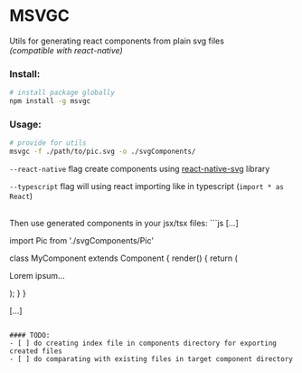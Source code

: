 # MSVGC

Utils for generating react components from plain svg files <br />
*(compatible with react-native)*

### Install:
```bash
# install package globally
npm install -g msvgc
```
### Usage:
```bash
# provide for utils
msvgc -f ./path/to/pic.svg -o ./svgComponents/
```

`--react-native` flag create components using [react-native-svg](https://github.com/react-native-community/react-native-svg) library

`--typescript` flag will using react importing like in typescript (`import * as React`)

<br />
Then use generated components in your jsx/tsx files:
```js
[...]

import Pic from './svgComponents/Pic'

class MyComponent extends Component {
  render() {
    return (
      <div>
        <Pic width={300} height={100} />
        <p>Lorem ipsum...</p>
      </div>
    );
  }
}

[...]
```

#### TODO:
- [ ] do creating index file in components directory for exporting created files
- [ ] do comparating with existing files in target component directory
